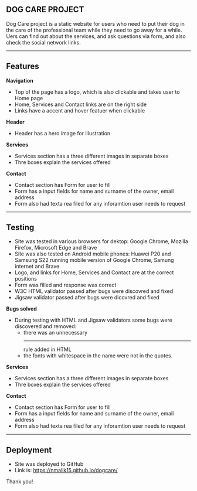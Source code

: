 ## DOG CARE PROJECT

Dog Care project is a static website for users who need to put their dog in the care of the professional team while they need to go away for a while.
Uers can find out about the services, and ask questions via form, and also check the social network links.

------

## Features

**Navigation**
- Top of the page has a logo, which is also clickable and takes user to Home page
- Home, Services and Contact links are on the right side
- Links have a accent and hover featuer when clickable

**Header**
- Header has a hero image for illustration

**Services**
- Services section has a three different images in separate boxes
- Thre boxes explain the services offered

**Contact**
- Contact section has Form for user to fill
- Form has a input fields for name and surname of the owner, email address
- Form also had texta rea filed for any inforamtion user needs to request

------

## Testing

- Site was tested in various browsers for dektop: Google Chrome, Mozilla Firefox, Microsoft Edge and Brave 
- Site was also tested on Android mobile phones: Huawei P20 and Samsung S22 running mobile version of Google Chrome, Samung internet and Brave
- Logo, and links for Home, Services and Contact are at the correct positions
- Form was filled and response was correct
- W3C HTML validator passed after bugs were discovred and fixed
- Jigsaw validator passed after bugs were dicovred and fixed

**Bugs solved**
- During testing with HTML and Jigsaw validators  some bugs were discovered and removed:
    - there was an unnecessary <hr> rule added in HTML
    - the fonts with whitespace in the name were not in the quotes.

**Services**
- Services section has a three different images in separate boxes
- Thre boxes explain the services offered

**Contact**
- Contact section has Form for user to fill
- Form has a input fields for name and surname of the owner, email address
- Form also had texta rea filed for any inforamtion user needs to request

------

## Deployment

- Site was deployed to GitHub
- Link is: https://nmalik15.github.io/dogcare/


Thank you!
